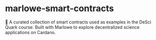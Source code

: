 # marlowe-smart-contracts
📜 A curated collection of smart contracts used as examples in the DeSci Quark course. Built with Marlowe to explore decentralized science applications on Cardano.

